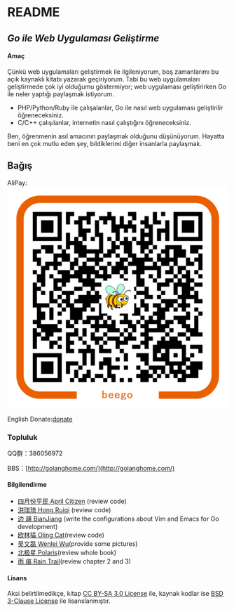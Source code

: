 # README

## _**Go ile Web Uygulaması Geliştirme**_

#### Amaç

Çünkü web uygulamaları geliştirmek ile ilgileniyorum, boş zamanlarımı bu açık kaynaklı kitabı yazarak geçiriyorum. Tabi bu web uygulamaları geliştirmede çok iyi olduğumu göstermiyor; web uygulaması geliştirirken Go ile neler yaptığı paylaşmak istiyorum.

* PHP/Python/Ruby ile çalışalanlar, Go ile nasıl web uygulaması geliştirilir öğreneceksiniz.
* C/C++ çalışılanlar, internetin nasıl çalıştığını öğreneceksiniz.

Ben, öğrenmenin asıl amacının paylaşmak olduğunu düşünüyorum. Hayatta beni en çok mutlu eden şey, bildiklerimi diğer insanlarla paylaşmak.

## Bağış

AliPay: ![alipay](../.gitbook/assets/alipay.png)

English Donate:[donate](http://beego.me/donate)

### Topluluk

QQ群：386056972

BBS：[http://golanghome.com/](http://golanghome.com/)

#### Bilgilendirme

* [四月份平民 April Citizen](https://plus.google.com/110445767383269817959) \(review code\)
* [洪瑞琦 Hong Ruiqi](https://github.com/hongruiqi) \(review code\)
* [边  疆 BianJiang](https://github.com/border) \(write the configurations about Vim and Emacs for Go development\)
* [欧林猫 Oling Cat](https://github.com/OlingCat)\(review code\)
* [吴文磊 Wenlei Wu](mailto:spadesacn@gmail.com)\(provide some pictures\)
* [北极星 Polaris](https://github.com/polaris1119)\(review whole book\)
* [雨  痕 Rain Trail](https://github.com/qyuhen)\(review chapter 2 and 3\)

#### Lisans

Aksi belirtilmedikçe, kitap [CC BY-SA 3.0 License](http://creativecommons.org/licenses/by-sa/3.0/) ile, kaynak kodlar ise [BSD 3-Clause License](https://github.com/astaxie/build-web-application-with-golang/blob/master/LICENSE.md>) ile lisanslanmıştır.

